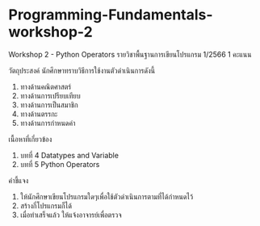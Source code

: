 # Programming-Fundamentals-workshop-2

Workshop 2 - Python Operators
รายวิชาพื้นฐานการเขียนโปรแกรม 1/2566
1 คะแนน

วัตถุประสงค์
นักศึกษาทราบวิธีการใช้งานตัวดำเนินการดังนี้
1. ทางด้านคณิตศาสตร์
2. ทางด้านการเปรียบเทียบ
3. ทางด้านการเป็นสมาชิก
4. ทางด้านตรรกะ
5. ทางด้านการกำหนดค่า

เนื้อหาที่เกี่ยวข้อง
1. บทที่ 4 Datatypes and Variable
2. บทที่ 5 Python Operators

คำชี้แจง
1. ให้นักศึกษาเขียนโปรแกรมใดๆเพื่อใช้ตัวดำเนินการตามที่ได้กำหนดไว้
2. สร้างกี่โปรแกรมก็ได้
3. เมื่อทำเสร็จแล้ว ให้แจ้งอาจารย์เพื่อตรวจ
